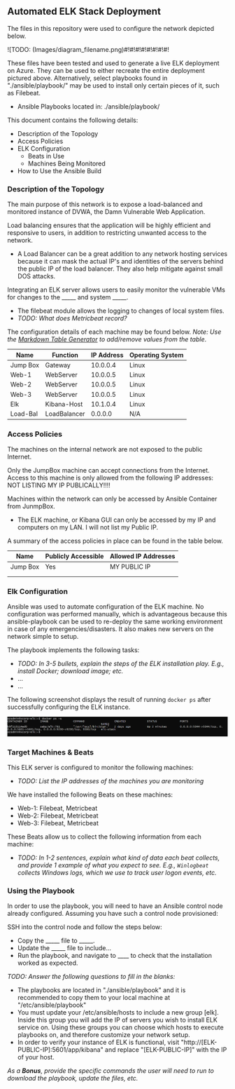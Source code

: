 ## Automated ELK Stack Deployment

The files in this repository were used to configure the network depicted below.

![TODO: (Images/diagram_filename.png)#!#!#!#!#!#!#!#!

These files have been tested and used to generate a live ELK deployment on Azure. They can be used to either recreate the entire deployment pictured above. Alternatively, select playbooks found in "./ansible/playbook/" may be used to install only certain pieces of it, such as Filebeat.

  - Ansible Playbooks located in: ./ansible/playbook/

This document contains the following details:
- Description of the Topology
- Access Policies
- ELK Configuration
  - Beats in Use
  - Machines Being Monitored
- How to Use the Ansible Build


### Description of the Topology

The main purpose of this network is to expose a load-balanced and monitored instance of DVWA, the Damn Vulnerable Web Application.

Load balancing ensures that the application will be highly efficient and responsive to users, in addition to restricting unwanted access to the network.
- A Load Balancer can be a great addition to any network hosting services because it can mask the actual IP's and identities of the servers behind the public IP of the load balancer.  They also help mitigate against small DOS attacks.

Integrating an ELK server allows users to easily monitor the vulnerable VMs for changes to the _____ and system _____.
- The filebeat module allows the logging to changes of local system files.
- _TODO: What does Metricbeat record?_

The configuration details of each machine may be found below.
_Note: Use the [Markdown Table Generator](http://www.tablesgenerator.com/markdown_tables) to add/remove values from the table_.

| Name     | Function   | IP Address | Operating System |
|----------|------------|------------|------------------|
| Jump Box |Gateway     | 10.0.0.4   | Linux            |
| Web-1    |WebServer   | 10.0.0.5   | Linux            |
| Web-2    |WebServer   | 10.0.0.5   | Linux            |
| Web-3    |WebServer   | 10.0.0.5   | Linux            |
| Elk      |Kibana-Host | 10.1.0.4   | Linux            |
| Load-Bal |LoadBalancer| 0.0.0.0    | N/A              |

### Access Policies

The machines on the internal network are not exposed to the public Internet. 

Only the JumpBox machine can accept connections from the Internet. Access to this machine is only allowed from the following IP addresses: NOT LISTING MY IP PUBLICALLY!!!!

Machines within the network can only be accessed by Ansible Container from JunmpBox.
- The ELK machine, or Kibana GUI can only be accessed by my IP and computers on my LAN.  I will not list my Public IP.

A summary of the access policies in place can be found in the table below.

| Name     | Publicly Accessible | Allowed IP Addresses |
|----------|---------------------|----------------------|
| Jump Box | Yes                 | MY PUBLIC IP         |
|          |                     |                      |
|          |                     |                      |

### Elk Configuration

Ansible was used to automate configuration of the ELK machine. No configuration was performed manually, which is advantageous because this ansible-playbook can be used to re-deploy the same working environment in case of any emergencies/disasters.  It also makes new servers on the network simple to setup.

The playbook implements the following tasks:
- _TODO: In 3-5 bullets, explain the steps of the ELK installation play. E.g., install Docker; download image; etc._
- ...
- ...

The following screenshot displays the result of running `docker ps` after successfully configuring the ELK instance.

![](Images/docker-ps.png)

### Target Machines & Beats
This ELK server is configured to monitor the following machines:
- _TODO: List the IP addresses of the machines you are monitoring_

We have installed the following Beats on these machines:
  - Web-1: Filebeat, Metricbeat
  - Web-2: Filebeat, Metricbeat
  - Web-3: Filebeat, Metricbeat

These Beats allow us to collect the following information from each machine:
- _TODO: In 1-2 sentences, explain what kind of data each beat collects, and provide 1 example of what you expect to see. E.g., `Winlogbeat` collects Windows logs, which we use to track user logon events, etc._

### Using the Playbook
In order to use the playbook, you will need to have an Ansible control node already configured. Assuming you have such a control node provisioned: 

SSH into the control node and follow the steps below:
- Copy the _____ file to _____.
- Update the _____ file to include...
- Run the playbook, and navigate to ____ to check that the installation worked as expected.

_TODO: Answer the following questions to fill in the blanks:_
- The playbooks are located in "./ansible/playbook" and it is recommended to copy them to your local machine at "/etc/ansible/playbook"
- You must update your /etc/ansible/hosts to include a new group [elk].  Inside this group you will add the IP of servers you wish to install ELK service on.  Using these groups you can choose which hosts to execute playbooks on, and therefore customize your network setup.
- In order to verify your instance of ELK is functional, visit  "http://[ELK-PUBLIC-IP]:5601/app/kibana" and replace "[ELK-PUBLIC-IP]" with the IP of your host.

_As a **Bonus**, provide the specific commands the user will need to run to download the playbook, update the files, etc._
